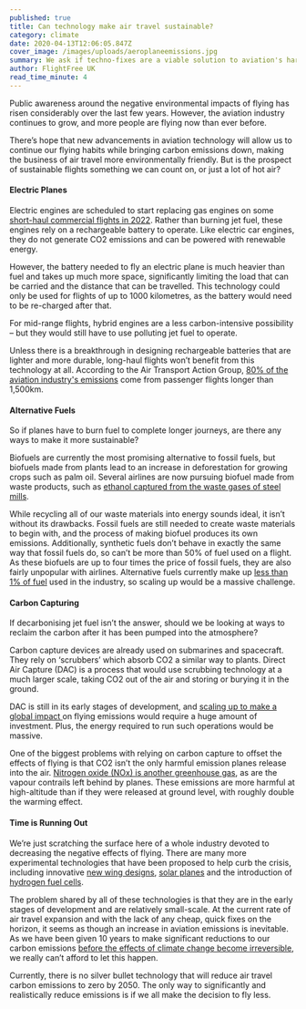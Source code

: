 ```yaml
---
published: true
title: Can technology make air travel sustainable?
category: climate
date: 2020-04-13T12:06:05.847Z
cover_image: /images/uploads/aeroplaneemissions.jpg
summary: We ask if techno-fixes are a viable solution to aviation's harmful emissions.
author: FlightFree UK
read_time_minute: 4
---
```

Public awareness around the negative environmental impacts of flying has risen considerably over the last few years. However, the aviation industry continues to grow, and more people are flying now than ever before. 

There’s hope that new advancements in aviation technology will allow us to continue our flying habits while bringing carbon emissions down, making the business of air travel more environmentally friendly. But is the prospect of sustainable flights something we can count on, or just a lot of hot air?

#### Electric Planes

Electric engines are scheduled to start replacing gas engines on some [short-haul commercial flights in 2022](https://www.weforum.org/agenda/2019/08/aviation-electric-planes-climate-change/). Rather than burning jet fuel, these engines rely on a rechargeable battery to operate. Like electric car engines, they do not generate CO2 emissions and can be powered with renewable energy.

However, the battery needed to fly an electric plane is much heavier than fuel and takes up much more space, significantly limiting the load that can be carried and the distance that can be travelled. This technology could only be used for flights of up to 1000 kilometres, as the battery would need to be re-charged after that. 

For mid-range flights, hybrid engines are a less carbon-intensive possibility – but they would still have to use polluting jet fuel to operate.

Unless there is a breakthrough in designing rechargeable batteries that are lighter and more durable, long-haul flights won’t benefit from this technology at all. According to the Air Transport Action Group, [80% of the aviation industry's emissions](https://www.atag.org/facts-figures.html) come from passenger flights longer than 1,500km.

#### **Alternative Fuels**

So if planes have to burn fuel to complete longer journeys, are there any ways to make it more sustainable?

Biofuels are currently the most promising alternative to fossil fuels, but biofuels made from plants lead to an increase in deforestation for growing crops such as palm oil. Several airlines are now pursuing biofuel made from waste products, such as [ethanol captured from the waste gases of steel mills](https://skynrg.com/sustainable-aviation-fuel/saf/).

While recycling all of our waste materials into energy sounds ideal, it isn’t without its drawbacks. Fossil fuels are still needed to create waste materials to begin with, and the process of making biofuel produces its own emissions. Additionally, synthetic fuels don’t behave in exactly the same way that fossil fuels do, so can’t be more than 50% of fuel used on a flight. As these biofuels are up to four times the price of fossil fuels, they are also fairly unpopular with airlines. Alternative fuels currently make up [less than 1% of fuel](https://www.economist.com/the-economist-explains/2018/03/15/why-arent-all-commercial-flights-powered-by-sustainable-fuel) used in the industry, so scaling up would be a massive challenge.

#### **Carbon Capturing**

If decarbonising jet fuel isn’t the answer, should we be looking at ways to reclaim the carbon after it has been pumped into the atmosphere?

Carbon capture devices are already used on submarines and spacecraft. They rely on ‘scrubbers’ which absorb CO2 a similar way to plants. Direct Air Capture (DAC) is a process that would use scrubbing technology at a much larger scale, taking CO2 out of the air and storing or burying it in the ground.

DAC is still in its early stages of development, and [scaling up to make a global impact ](https://www.theguardian.com/science/2019/nov/24/can-we-fly-and-have-net-zero-emissions-air-industry-e-fan-x-rolls-royce-engines-kerosine-carbon-2050)on flying emissions would require a huge amount of investment. Plus, the energy required to run such operations would be massive.

One of the biggest problems with relying on carbon capture to offset the effects of flying is that CO2 isn’t the only harmful emission planes release into the air. [Nitrogen oxide (NOx) is another greenhouse gas](https://www.biologicaldiversity.org/programs/climate_law_institute/transportation_and_global_warming/airplane_emissions/), as are the vapour contrails left behind by planes. These emissions are more harmful at high-altitude than if they were released at ground level, with roughly double the warming effect.

#### **Time is Running Out**

We’re just scratching the surface here of a whole industry devoted to decreasing the negative effects of flying. There are many more experimental technologies that have been proposed to help curb the crisis, including innovative [new wing designs](http://news.mit.edu/2019/engineers-demonstrate-lighter-flexible-airplane-wing-0401), [solar planes](https://www.smithsonianmag.com/innovation/inside-first-solar-powered-flight-around-world-180968000/) and the introduction of [hydrogen fuel cells](https://www.forbes.com/sites/jeremybogaisky/2019/08/14/zeroavia-alakai-hydrogen-fuel-cell/).

The problem shared by all of these technologies is that they are in the early stages of development and are relatively small-scale. At the current rate of air travel expansion and with the lack of any cheap, quick fixes on the horizon, it seems as though an increase in aviation emissions is inevitable. As we have been given 10 years to make significant reductions to our carbon emissions [before the effects of climate change become irreversible](https://www.theguardian.com/environment/2018/oct/08/global-warming-must-not-exceed-15c-warns-landmark-un-report), we really can’t afford to let this happen.

Currently, there is no silver bullet technology that will reduce air travel carbon emissions to zero by 2050. The only way to significantly and realistically reduce emissions is if we all make the decision to fly less.